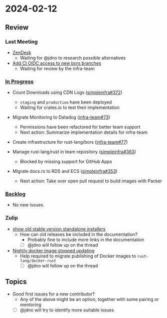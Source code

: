 # 2024-02-12

## Review

### Last Meeting

- [ZenDesk](https://rust-lang.zulipchat.com/#narrow/stream/242791-t-infra/topic/ZenDesk)
    - Waiting for @jdno to research possible alternatives
- [Add CI OIDC access to new bors branches](https://github.com/rust-lang/simpleinfra/pull/355)
    - Waiting for review by the infra-team

### [In Progress](https://github.com/orgs/rust-lang/projects/24/views/1)

- Count Downloads using CDN Logs ([simpleinfra#372](https://github.com/rust-lang/simpleinfra/issues/372))
    - `staging` and `production` have been deployed
    - Waiting for crates.io to test their implementation

- Migrate Monitoring to Datadog ([infra-team#73](https://github.com/rust-lang/infra-team/issues/73))
    - Permissions have been refactored for better team support
    - Next action: Summarize implementation details for infra-team

- Create infrastructure for rust-lang/bors ([infra-team#77](https://github.com/rust-lang/infra-team/issues/77))

- Manage rust-lang/rust in team repository ([simpleinfra#363](https://github.com/rust-lang/simpleinfra/issues/363))
    - Blocked by missing support for GitHub Apps

- Migrate docs.rs to RDS and ECS ([simpleinfra#353](https://github.com/rust-lang/simpleinfra/issues/353))
    - Next action: Take over open pull request to build images with Packer

### [Backlog](https://github.com/orgs/rust-lang/projects/24/views/1)

- No new issues.

### Zulip

- [show old stable version standalone installers](https://rust-lang.zulipchat.com/#narrow/stream/242791-t-infra/topic/show.20old.20stable.20version.20standalone.20installers)
    - How can old releases be included in the documentation?
        - Probably fine to include more links in the documentation
        - [ ] @jdno will follow up on the thread
- [Nightly docker image stopped updating](https://rust-lang.zulipchat.com/#narrow/stream/242791-t-infra/topic/Nightly.20docker.20images.20stopped.20updating)
    - Help required to migrate publishing of Docker images to `rust-lang/docker-rust`
        - [ ] @jdno will follow up on the thread

## Topics

- Good first issues for a new contributor?
    - Any of the above might be an option, together with some pairing or mentoring
    - [ ] @jdno will try to identify more suitable issues
